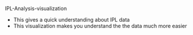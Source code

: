 IPL-Analysis-visualization


- This gives a quick understanding about IPL data 
- This visualization makes you understand the the data much more easier
